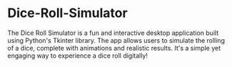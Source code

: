# Dice-Roll-Simulator
The Dice Roll Simulator is a fun and interactive desktop application built using Python's Tkinter library. The app allows users to simulate the rolling of a dice, complete with animations and realistic results. It's a simple yet engaging way to experience a dice roll digitally!
